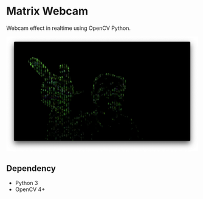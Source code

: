# Matrix Webcam

Webcam effect in realtime using OpenCV Python.

![](result/result.png)

## Dependency

- Python 3
- OpenCV 4+
